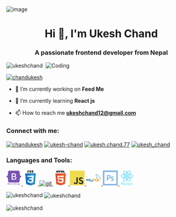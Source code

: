![image](https://user-images.githubusercontent.com/71954175/200356692-f227d86f-d972-4fc6-b068-990ffdc85ea0.png)
<h1 align="center">Hi 👋, I'm Ukesh Chand</h1>
<h3 align="center">A passionate frontend developer from Nepal</h3>
<img align="right" alt="Coding" width="400" src="https://user-images.githubusercontent.com/55389276/140866485-8fb1c876-9a8f-4d6a-98dc-08c4981eaf70.gif"

<p align="left"> <img src="https://komarev.com/ghpvc/?username=ukeshchand&label=Profile%20views&color=0e75b6&style=flat" alt="ukeshchand" /> </p>

<p align="left"> <a href="https://twitter.com/chandukesh" target="blank"><img src="https://img.shields.io/twitter/follow/chandukesh?logo=twitter&style=for-the-badge" alt="chandukesh" /></a> </p>

- 🔭 I’m currently working on **Feed Me**

- 🌱 I’m currently learning **React js**

- 📫 How to reach me **ukeshchand12@gmail.com**

<h3 align="left">Connect with me:</h3>
<p align="left">
<a href="https://twitter.com/chandukesh" target="blank"><img align="center" src="https://raw.githubusercontent.com/rahuldkjain/github-profile-readme-generator/master/src/images/icons/Social/twitter.svg" alt="chandukesh" height="30" width="40" /></a>
<a href="https://linkedin.com/in/ukesh-chand" target="blank"><img align="center" src="https://raw.githubusercontent.com/rahuldkjain/github-profile-readme-generator/master/src/images/icons/Social/linked-in-alt.svg" alt="ukesh-chand" height="30" width="40" /></a>
<a href="https://fb.com/ukesh.chand.77" target="blank"><img align="center" src="https://raw.githubusercontent.com/rahuldkjain/github-profile-readme-generator/master/src/images/icons/Social/facebook.svg" alt="ukesh.chand.77" height="30" width="40" /></a>
<a href="https://instagram.com/ukesh_chand" target="blank"><img align="center" src="https://raw.githubusercontent.com/rahuldkjain/github-profile-readme-generator/master/src/images/icons/Social/instagram.svg" alt="ukesh_chand" height="30" width="40" /></a>
</p>

<h3 align="left">Languages and Tools:</h3>
<p align="left"> <a href="https://getbootstrap.com" target="_blank" rel="noreferrer"> <img src="https://raw.githubusercontent.com/devicons/devicon/master/icons/bootstrap/bootstrap-plain-wordmark.svg" alt="bootstrap" width="40" height="40"/> </a> <a href="https://www.w3schools.com/css/" target="_blank" rel="noreferrer"> <img src="https://raw.githubusercontent.com/devicons/devicon/master/icons/css3/css3-original-wordmark.svg" alt="css3" width="40" height="40"/> </a> <a href="https://git-scm.com/" target="_blank" rel="noreferrer"> <img src="https://www.vectorlogo.zone/logos/git-scm/git-scm-icon.svg" alt="git" width="40" height="40"/> </a> <a href="https://www.w3.org/html/" target="_blank" rel="noreferrer"> <img src="https://raw.githubusercontent.com/devicons/devicon/master/icons/html5/html5-original-wordmark.svg" alt="html5" width="40" height="40"/> </a> <a href="https://developer.mozilla.org/en-US/docs/Web/JavaScript" target="_blank" rel="noreferrer"> <img src="https://raw.githubusercontent.com/devicons/devicon/master/icons/javascript/javascript-original.svg" alt="javascript" width="40" height="40"/> </a> <a href="https://www.mysql.com/" target="_blank" rel="noreferrer"> <img src="https://raw.githubusercontent.com/devicons/devicon/master/icons/mysql/mysql-original-wordmark.svg" alt="mysql" width="40" height="40"/> </a> <a href="https://www.photoshop.com/en" target="_blank" rel="noreferrer"> <img src="https://raw.githubusercontent.com/devicons/devicon/master/icons/photoshop/photoshop-line.svg" alt="photoshop" width="40" height="40"/> </a> <a href="https://reactjs.org/" target="_blank" rel="noreferrer"> <img src="https://raw.githubusercontent.com/devicons/devicon/master/icons/react/react-original-wordmark.svg" alt="react" width="40" height="40"/> </a> </p>

<p><img align="left" src="https://github-readme-stats.vercel.app/api/top-langs?username=ukeshchand&show_icons=true&locale=en&layout=compact" alt="ukeshchand" /></p>

<p>&nbsp;<img align="center" src="https://github-readme-stats.vercel.app/api?username=ukeshchand&show_icons=true&locale=en" alt="ukeshchand" /></p>

<p><img align="center" src="https://github-readme-streak-stats.herokuapp.com/?user=ukeshchand&" alt="ukeshchand" /></p>


















